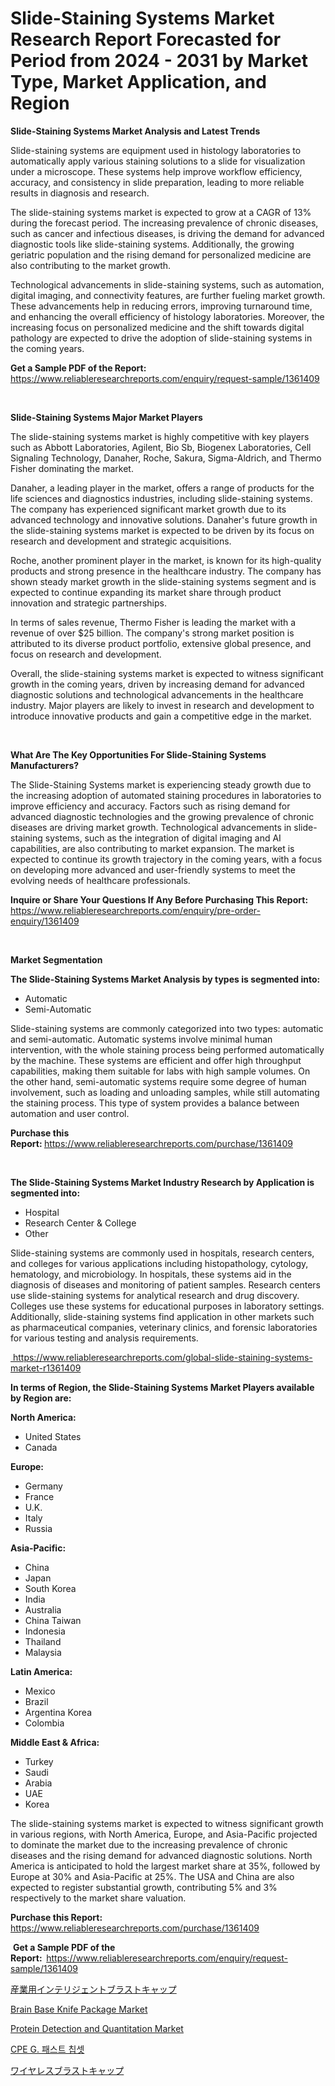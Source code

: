 <p><h1>Slide-Staining Systems Market Research Report Forecasted for Period from 2024 -  2031 by Market Type, Market Application, and Region</h1></p><p><strong>Slide-Staining Systems Market Analysis and Latest Trends</strong></p>
<p><p>Slide-staining systems are equipment used in histology laboratories to automatically apply various staining solutions to a slide for visualization under a microscope. These systems help improve workflow efficiency, accuracy, and consistency in slide preparation, leading to more reliable results in diagnosis and research.</p><p>The slide-staining systems market is expected to grow at a CAGR of 13% during the forecast period. The increasing prevalence of chronic diseases, such as cancer and infectious diseases, is driving the demand for advanced diagnostic tools like slide-staining systems. Additionally, the growing geriatric population and the rising demand for personalized medicine are also contributing to the market growth.</p><p>Technological advancements in slide-staining systems, such as automation, digital imaging, and connectivity features, are further fueling market growth. These advancements help in reducing errors, improving turnaround time, and enhancing the overall efficiency of histology laboratories. Moreover, the increasing focus on personalized medicine and the shift towards digital pathology are expected to drive the adoption of slide-staining systems in the coming years.</p></p>
<p><strong>Get a Sample PDF of the Report:&nbsp;</strong> <a href="https://www.reliableresearchreports.com/enquiry/request-sample/1361409">https://www.reliableresearchreports.com/enquiry/request-sample/1361409</a></p>
<p>&nbsp;</p>
<p><strong>Slide-Staining Systems Major Market Players</strong></p>
<p><p>The slide-staining systems market is highly competitive with key players such as Abbott Laboratories, Agilent, Bio Sb, Biogenex Laboratories, Cell Signaling Technology, Danaher, Roche, Sakura, Sigma-Aldrich, and Thermo Fisher dominating the market. </p><p>Danaher, a leading player in the market, offers a range of products for the life sciences and diagnostics industries, including slide-staining systems. The company has experienced significant market growth due to its advanced technology and innovative solutions. Danaher's future growth in the slide-staining systems market is expected to be driven by its focus on research and development and strategic acquisitions.</p><p>Roche, another prominent player in the market, is known for its high-quality products and strong presence in the healthcare industry. The company has shown steady market growth in the slide-staining systems segment and is expected to continue expanding its market share through product innovation and strategic partnerships.</p><p>In terms of sales revenue, Thermo Fisher is leading the market with a revenue of over $25 billion. The company's strong market position is attributed to its diverse product portfolio, extensive global presence, and focus on research and development.</p><p>Overall, the slide-staining systems market is expected to witness significant growth in the coming years, driven by increasing demand for advanced diagnostic solutions and technological advancements in the healthcare industry. Major players are likely to invest in research and development to introduce innovative products and gain a competitive edge in the market.</p></p>
<p>&nbsp;</p>
<p><strong>What Are The Key Opportunities For Slide-Staining Systems Manufacturers?</strong></p>
<p><p>The Slide-Staining Systems market is experiencing steady growth due to the increasing adoption of automated staining procedures in laboratories to improve efficiency and accuracy. Factors such as rising demand for advanced diagnostic technologies and the growing prevalence of chronic diseases are driving market growth. Technological advancements in slide-staining systems, such as the integration of digital imaging and AI capabilities, are also contributing to market expansion. The market is expected to continue its growth trajectory in the coming years, with a focus on developing more advanced and user-friendly systems to meet the evolving needs of healthcare professionals.</p></p>
<p><strong>Inquire or Share Your Questions If Any Before Purchasing This Report:</strong> <a href="https://www.reliableresearchreports.com/enquiry/pre-order-enquiry/1361409">https://www.reliableresearchreports.com/enquiry/pre-order-enquiry/1361409</a></p>
<p>&nbsp;</p>
<p><strong>Market Segmentation</strong></p>
<p><strong>The Slide-Staining Systems Market Analysis by types is segmented into:</strong></p>
<p><ul><li>Automatic</li><li>Semi-Automatic</li></ul></p>
<p><p>Slide-staining systems are commonly categorized into two types: automatic and semi-automatic. Automatic systems involve minimal human intervention, with the whole staining process being performed automatically by the machine. These systems are efficient and offer high throughput capabilities, making them suitable for labs with high sample volumes. On the other hand, semi-automatic systems require some degree of human involvement, such as loading and unloading samples, while still automating the staining process. This type of system provides a balance between automation and user control.</p></p>
<p><strong>Purchase this Report:&nbsp;</strong><a href="https://www.reliableresearchreports.com/purchase/1361409">https://www.reliableresearchreports.com/purchase/1361409</a></p>
<p>&nbsp;</p>
<p><strong>The Slide-Staining Systems Market Industry Research by Application is segmented into:</strong></p>
<p><ul><li>Hospital</li><li>Research Center & College</li><li>Other</li></ul></p>
<p><p>Slide-staining systems are commonly used in hospitals, research centers, and colleges for various applications including histopathology, cytology, hematology, and microbiology. In hospitals, these systems aid in the diagnosis of diseases and monitoring of patient samples. Research centers use slide-staining systems for analytical research and drug discovery. Colleges use these systems for educational purposes in laboratory settings. Additionally, slide-staining systems find application in other markets such as pharmaceutical companies, veterinary clinics, and forensic laboratories for various testing and analysis requirements.</p></p>
<p><a href="https://www.reliableresearchreports.com/global-slide-staining-systems-market-r1361409">&nbsp;https://www.reliableresearchreports.com/global-slide-staining-systems-market-r1361409</a></p>
<p><strong>In terms of Region, the Slide-Staining Systems Market Players available by Region are:</strong></p>
<p>
    <p> <strong> North America: </strong>
        <ul>
            <li>United States</li>
            <li>Canada</li>
        </ul>
        </p> 
    <p> <strong> Europe: </strong>
        <ul>
            <li>Germany</li>
            <li>France</li>
            <li>U.K.</li>
            <li>Italy</li>
            <li>Russia</li>
        </ul>
        </p> 
    <p> <strong> Asia-Pacific: </strong>
        <ul>
            <li>China</li>
            <li>Japan</li>
            <li>South Korea</li>
            <li>India</li>
            <li>Australia</li>
            <li>China Taiwan</li>
            <li>Indonesia</li>
            <li>Thailand</li>
            <li>Malaysia</li>
        </ul>
        </p> 
    <p> <strong> Latin America: </strong>
        <ul>
            <li>Mexico</li>
            <li>Brazil</li>
            <li>Argentina Korea</li>
            <li>Colombia</li>
        </ul>
        </p> 
    <p> <strong> Middle East & Africa: </strong>
        <ul>
            <li>Turkey</li>
            <li>Saudi</li>
            <li>Arabia</li>
            <li>UAE</li>
            <li>Korea</li>
        </ul>
    </p>
    </p>
<p><p>The slide-staining systems market is expected to witness significant growth in various regions, with North America, Europe, and Asia-Pacific projected to dominate the market due to the increasing prevalence of chronic diseases and the rising demand for advanced diagnostic solutions. North America is anticipated to hold the largest market share at 35%, followed by Europe at 30% and Asia-Pacific at 25%. The USA and China are also expected to register substantial growth, contributing 5% and 3% respectively to the market share valuation.</p></p>
<p><strong>Purchase this Report: </strong><a href="https://www.reliableresearchreports.com/purchase/1361409">https://www.reliableresearchreports.com/purchase/1361409</a></p>
<p>&nbsp;<strong>Get a Sample PDF of the Report:&nbsp;&nbsp;</strong><a href="https://www.reliableresearchreports.com/enquiry/request-sample/1361409">https://www.reliableresearchreports.com/enquiry/request-sample/1361409</a></p>
<p><strong></strong></p>
<p><p><a href="https://github.com/dzy793153605/Market-Research-Report-List-2/blob/main/159543689654.md">産業用インテリジェントブラストキャップ</a></p><p><a href="https://github.com/mahnoor2003/Market-Research-Report-List-4/blob/main/brain-base-knife-package-market.md">Brain Base Knife Package Market</a></p><p><a href="https://github.com/juancolorado15/Market-Research-Report-List-2/blob/main/protein-detection-and-quantitation-market.md">Protein Detection and Quantitation Market</a></p><p><a href="https://medium.com/@elod.85/cpe-%EC%B9%A9%EC%85%8B-%EC%8B%9C%EC%9E%A5-%EA%B7%9C%EB%AA%A8-%EC%8B%9C%EC%9E%A5-%EC%A0%84%EB%A7%9D-%EB%B0%8F-%EC%8B%9C%EC%9E%A5-%EC%98%88%EC%B8%A1-2024%EB%85%84%EB%B6%80%ED%84%B0-2031%EB%85%84-c0e2c24d9080">CPE G. 패스트 칩셋</a></p><p><a href="https://github.com/EthanMorar2011/Market-Research-Report-List-1/blob/main/843374189655.md">ワイヤレスブラストキャップ</a></p></p>